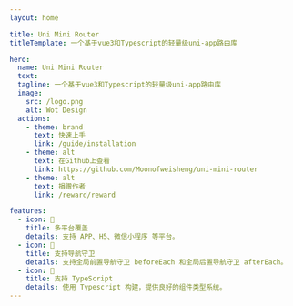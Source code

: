 ```yaml
---
layout: home

title: Uni Mini Router
titleTemplate: 一个基于vue3和Typescript的轻量级uni-app路由库

hero:
  name: Uni Mini Router
  text:
  tagline: 一个基于vue3和Typescript的轻量级uni-app路由库
  image:
    src: /logo.png
    alt: Wot Design
  actions:
    - theme: brand
      text: 快速上手
      link: /guide/installation
    - theme: alt
      text: 在Github上查看
      link: https://github.com/Moonofweisheng/uni-mini-router
    - theme: alt
      text: 捐赠作者
      link: /reward/reward

features:
  - icon: 🚀
    title: 多平台覆盖
    details: 支持 APP、H5、微信小程序 等平台。
  - icon: 🚀
    title: 支持导航守卫
    details: 支持全局前置导航守卫 beforeEach 和全局后置导航守卫 afterEach。
  - icon: 💪
    title: 支持 TypeScript
    details: 使用 Typescript 构建，提供良好的组件类型系统。
---
```

